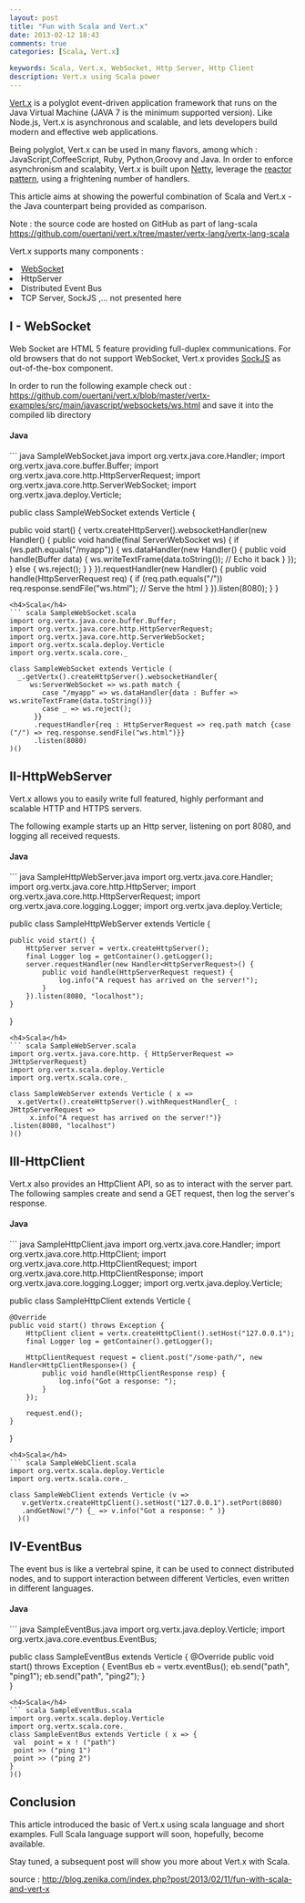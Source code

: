 ```yaml
---
layout: post
title: "Fun with Scala and Vert.x"
date: 2013-02-12 18:43
comments: true
categories: [Scala, Vert.x]

keywords: Scala, Vert.x, WebSocket, Http Server, Http Client
description: Vert.x using Scala power
---
```


<a href="http://vertx.io/">Vert.x</a> is a polyglot event-driven application framework that runs on the Java Virtual Machine (JAVA 7 is the minimum supported version). Like Node.js, Vert.x is asynchronous and scalable, and lets developers build modern and effective web applications.

Being polyglot, Vert.x can be used in many flavors, among which : JavaScript,CoffeeScript, Ruby, Python,Groovy and Java. In order to enforce asynchronism and scalabity, Vert.x is built upon <a href="https://netty.io/">Netty</a>, leverage the <a href="http://en.wikipedia.org/wiki/Reactor_pattern">reactor pattern</a>, using a frightening number of handlers.

This article aims at showing the powerful combination of Scala and Vert.x - the Java counterpart being provided as comparison.

Note : the source code are hosted on GitHub as part of lang-scala <a href="https://github.com/ouertani/vert.x/tree/master/vertx-lang/vertx-lang-scala">https://github.com/ouertani/vert.x/tree/master/vertx-lang/vertx-lang-scala</a>

Vert.x supports many components :

<li><a href="http://en.wikipedia.org/wiki/WebSocket">WebSocket</a></li>
<li>HttpServer</li>
<li>Distributed Event Bus</li>
<li>TCP Server, SockJS ,... not presented here</li>
<h2>I - WebSocket</h2>

Web Socket are HTML 5 feature providing full-duplex communications. For old browsers that do not support WebSocket, Vert.x provides <a href="https://github.com/sockjs/sockjs-client">SockJS</a> as out-of-the-box component.

In order to run the following example check out : <a href="https://github.com/ouertani/vert.x/blob/master/vertx-examples/src/main/javascript/websockets/ws.html">https://github.com/ouertani/vert.x/blob/master/vertx-examples/src/main/javascript/websockets/ws.html</a> and save it into the compiled lib directory

<h4>Java</h4>
```	java SampleWebSocket.java
import org.vertx.java.core.Handler;
import org.vertx.java.core.buffer.Buffer;
import org.vertx.java.core.http.HttpServerRequest;
import org.vertx.java.core.http.ServerWebSocket;
import org.vertx.java.deploy.Verticle;
 
public class SampleWebSocket extends Verticle {
 
  public void start() {
    vertx.createHttpServer().websocketHandler(new Handler<ServerWebSocket>() {
      public void handle(final ServerWebSocket ws) {
        if (ws.path.equals("/myapp")) {
          ws.dataHandler(new Handler<Buffer>() {
            public void handle(Buffer data) {
              ws.writeTextFrame(data.toString()); // Echo it back
            }
          });
        } else {
          ws.reject();
        }
      }
    }).requestHandler(new Handler<HttpServerRequest>() {
      public void handle(HttpServerRequest req) {
        if (req.path.equals("/")) req.response.sendFile("ws.html"); // Serve the html
      }
    }).listen(8080);
  }
}
```
<h4>Scala</h4>
```	scala SampleWebSocket.scala
import org.vertx.java.core.buffer.Buffer;
import org.vertx.java.core.http.HttpServerRequest;
import org.vertx.java.core.http.ServerWebSocket;
import org.vertx.scala.deploy.Verticle
import org.vertx.scala.core._
 
class SampleWebSocket extends Verticle ( 
  _.getVertx().createHttpServer().websocketHandler{ 
     ws:ServerWebSocket => ws.path match {
        case "/myapp" => ws.dataHandler{data : Buffer =>   ws.writeTextFrame(data.toString())}
        case _ => ws.reject();
      }}
      .requestHandler{req : HttpServerRequest => req.path match {case ("/") => req.response.sendFile("ws.html")}}
      .listen(8080)
)()
```
<h2>II-HttpWebServer</h2>

Vert.x allows you to easily write full featured, highly performant and scalable HTTP and HTTPS servers.

The following example starts up an Http server, listening on port 8080, and logging all received requests.

<h4>Java</h4>
```	java SampleHttpWebServer.java
import org.vertx.java.core.Handler;
import org.vertx.java.core.http.HttpServer;
import org.vertx.java.core.http.HttpServerRequest;
import org.vertx.java.core.logging.Logger;
import org.vertx.java.deploy.Verticle;
 
 
public class SampleHttpWebServer extends Verticle {
 
    public void start() {
        HttpServer server = vertx.createHttpServer();
        final Logger log = getContainer().getLogger();
        server.requestHandler(new Handler<HttpServerRequest>() {
            public void handle(HttpServerRequest request) {
                log.info("A request has arrived on the server!");
            }
        }).listen(8080, "localhost");
    }
}
```
<h4>Scala</h4>
```	scala SampleWebServer.scala
import org.vertx.java.core.http. { HttpServerRequest => JHttpServerRequest}
import org.vertx.scala.deploy.Verticle
import org.vertx.scala.core._
 
class SampleWebServer extends Verticle ( x => 
  x.getVertx().createHttpServer().withRequestHandler{_ : JHttpServerRequest => 
     x.info("A request has arrived on the server!")}
.listen(8080, "localhost")
)()
```
<h2>III-HttpClient</h2>

Vert.x also provides an HttpClient API, so as to interact with the server part. The following samples create and send a GET request, then log the server's response.

<h4>Java</h4>
```	java SampleHttpClient.java
import org.vertx.java.core.Handler;
import org.vertx.java.core.http.HttpClient;
import org.vertx.java.core.http.HttpClientRequest;
import org.vertx.java.core.http.HttpClientResponse;
import org.vertx.java.core.logging.Logger;
import org.vertx.java.deploy.Verticle;
 
 
public class SampleHttpClient extends Verticle {
 
    @Override
    public void start() throws Exception {
        HttpClient client = vertx.createHttpClient().setHost("127.0.0.1");
        final Logger log = getContainer().getLogger();
 
        HttpClientRequest request = client.post("/some-path/", new Handler<HttpClientResponse>() {
            public void handle(HttpClientResponse resp) {
                log.info("Got a response: ");
            }
        });
 
        request.end();
    }
}
```
<h4>Scala</h4>
```	scala SampleWebClient.scala
import org.vertx.scala.deploy.Verticle
import org.vertx.scala.core._
 
class SampleWebClient extends Verticle (v =>
   v.getVertx.createHttpClient().setHost("127.0.0.1").setPort(8080)
   .andGetNow("/") {_ => v.info("Got a response: " )}
  )()
```
<h2>IV-EventBus</h2>

The event bus is like a vertebral spine, it can be used to connect distributed nodes, and to support interaction between different Verticles, even written in different languages.

<h4>Java</h4>
```	java SampleEventBus.java
import org.vertx.java.deploy.Verticle;
import org.vertx.java.core.eventbus.EventBus;
 
public class SampleEventBus extends Verticle {
   @Override
    public void start() throws Exception {
       EventBus eb = vertx.eventBus();
       eb.send("path", "ping1");
       eb.send("path", "ping2");
   }  
}
```
<h4>Scala</h4>
```	scala SampleEventBus.scala
import org.vertx.scala.deploy.Verticle
import org.vertx.scala.core._
class SampleEventBus extends Verticle ( x => { 
 val  point = x ! ("path")
 point >> ("ping 1") 
 point >> ("ping 2") 
} 
)()
```
<h2>Conclusion</h2>

This article introduced the basic of Vert.x using scala language and short examples. Full Scala language support will soon, hopefully, become available.

Stay tuned, a subsequent post will show you more about Vert.x with Scala.

source : http://blog.zenika.com/index.php?post/2013/02/11/fun-with-scala-and-vert-x